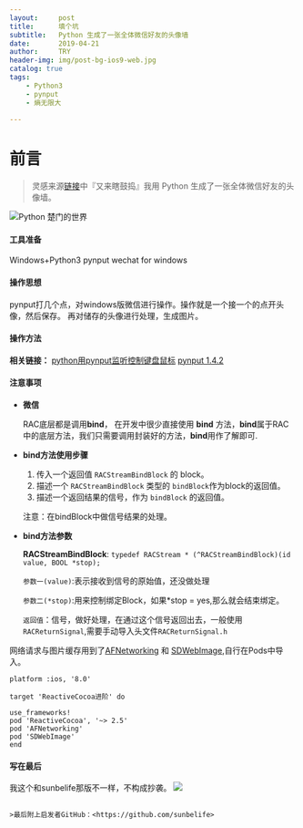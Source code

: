 ```yaml
---
layout:     post
title:      填个坑
subtitle:   Python 生成了一张全体微信好友的头像墙
date:       2019-04-21
author:     TRY
header-img: img/post-bg-ios9-web.jpg
catalog: true
tags:
    - Python3
    - pynput
    - 熵无限大
    
---
```

# 前言

>灵感来源[链接](https://mp.weixin.qq.com/s/S2bL7-5uSNvVqiWCMqjG1w)中『又来瞎鼓捣』我用 Python 生成了一张全体微信好友的头像墙。

![Python 楚门的世界](https://img3.doubanio.com/view/photo/l/public/p480420695.webp)

#### 工具准备

Windows+Python3
pynput
wechat for windows

#### 操作思想

pynput打几个点，对windows版微信进行操作。操作就是一个接一个的点开头像，然后保存。
再对储存的头像进行处理，生成图片。

#### 操作方法

**相关链接：**
[python用pynput监听控制键盘鼠标](https://www.jianshu.com/p/03010ac70e4c)
[pynput 1.4.2](https://pypi.org/project/pynput/)

#### 注意事项


- **微信**

	RAC底层都是调用**bind**， 在开发中很少直接使用 **bind** 方法，**bind**属于RAC中的底层方法，我们只需要调用封装好的方法，**bind**用作了解即可.

- **bind方法使用步骤**
     1. 传入一个返回值 `RACStreamBindBlock` 的 block。
     2. 描述一个 `RACStreamBindBlock` 类型的 `bindBlock`作为block的返回值。
     3. 描述一个返回结果的信号，作为 `bindBlock` 的返回值。
     
     注意：在bindBlock中做信号结果的处理。
- 	**bind方法参数**
	
	**RACStreamBindBlock**:
`typedef RACStream * (^RACStreamBindBlock)(id value, BOOL *stop);`

     `参数一(value)`:表示接收到信号的原始值，还没做处理
     
     `参数二(*stop)`:用来控制绑定Block，如果*stop = yes,那么就会结束绑定。
     
     `返回值`：信号，做好处理，在通过这个信号返回出去，一般使用 `RACReturnSignal`,需要手动导入头文件`RACReturnSignal.h`



网络请求与图片缓存用到了[AFNetworking](https://github.com/AFNetworking/AFNetworking) 和 [SDWebImage](https://github.com/rs/SDWebImage),自行在Pods中导入。

```
platform :ios, '8.0'

target 'ReactiveCocoa进阶' do

use_frameworks!
pod 'ReactiveCocoa', '~> 2.5'
pod 'AFNetworking'
pod 'SDWebImage'
end
```

#### 写在最后


我这个和sunbelife那版不一样，不构成抄袭。
![](https://ww3.sinaimg.cn/large/006y8lVagw1fbgw1xnz74j30bj0l4408.jpg)




```

>最后附上启发者GitHub：<https://github.com/sunbelife>
